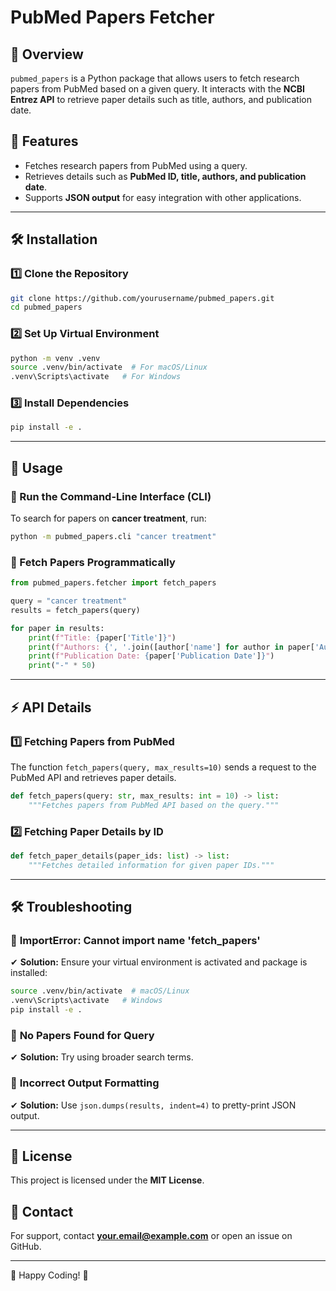 # PubMed Papers Fetcher

## 📌 Overview
`pubmed_papers` is a Python package that allows users to fetch research papers from PubMed based on a given query. It interacts with the **NCBI Entrez API** to retrieve paper details such as title, authors, and publication date.

## 🚀 Features
- Fetches research papers from PubMed using a query.
- Retrieves details such as **PubMed ID, title, authors, and publication date**.
- Supports **JSON output** for easy integration with other applications.

---

## 🛠 Installation
### 1️⃣ Clone the Repository
```bash
git clone https://github.com/yourusername/pubmed_papers.git
cd pubmed_papers
```

### 2️⃣ Set Up Virtual Environment
```bash
python -m venv .venv
source .venv/bin/activate  # For macOS/Linux
.venv\Scripts\activate   # For Windows
```

### 3️⃣ Install Dependencies
```bash
pip install -e .
```

---

## 📌 Usage
### 🔹 Run the Command-Line Interface (CLI)
To search for papers on **cancer treatment**, run:
```bash
python -m pubmed_papers.cli "cancer treatment"
```

### 🔹 Fetch Papers Programmatically
```python
from pubmed_papers.fetcher import fetch_papers

query = "cancer treatment"
results = fetch_papers(query)

for paper in results:
    print(f"Title: {paper['Title']}")
    print(f"Authors: {', '.join([author['name'] for author in paper['Authors']])}")
    print(f"Publication Date: {paper['Publication Date']}")
    print("-" * 50)
```

---

## ⚡ API Details
### 1️⃣ **Fetching Papers from PubMed**
The function `fetch_papers(query, max_results=10)` sends a request to the PubMed API and retrieves paper details.
```python
def fetch_papers(query: str, max_results: int = 10) -> list:
    """Fetches papers from PubMed API based on the query."""
```
### 2️⃣ **Fetching Paper Details by ID**
```python
def fetch_paper_details(paper_ids: list) -> list:
    """Fetches detailed information for given paper IDs."""
```

---

## 🛠 Troubleshooting
### 🔹 **ImportError: Cannot import name 'fetch_papers'**
✔ **Solution:** Ensure your virtual environment is activated and package is installed:
```bash
source .venv/bin/activate  # macOS/Linux
.venv\Scripts\activate   # Windows
pip install -e .
```

### 🔹 **No Papers Found for Query**
✔ **Solution:** Try using broader search terms.

### 🔹 **Incorrect Output Formatting**
✔ **Solution:** Use `json.dumps(results, indent=4)` to pretty-print JSON output.

---

## 📜 License
This project is licensed under the **MIT License**.

## 📧 Contact
For support, contact **your.email@example.com** or open an issue on GitHub.

---

🚀 Happy Coding! 🎯

